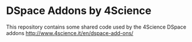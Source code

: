 # DSpace Addons by 4Science
This repository contains some shared code used by the 4Science DSpace addons
http://www.4science.it/en/dspace-add-ons/

